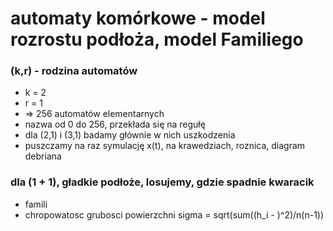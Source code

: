 # automaty komórkowe - model rozrostu podłoża, model Familiego

### (k,r) - rodzina automatów

- k = 2
- r = 1
- => 256 automatów elementarnych
- nazwa od 0 do 256, przekłada się na regułę
- dla (2,1) i (3,1) badamy głównie w nich uszkodzenia
- puszczamy na raz symulację x(t), na krawedziach, roznica, diagram debriana

### dla (1 + 1), gładkie podłoże, losujemy, gdzie spadnie kwaracik

- famili
- chropowatosc grubosci powierzchni sigma = sqrt(sum((h_i - <h>)^2)/n(n-1))
